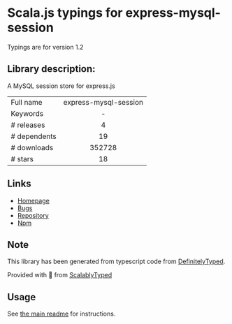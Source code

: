 
# Scala.js typings for express-mysql-session

Typings are for version 1.2

## Library description:
A MySQL session store for express.js

|                    |                 |
| ------------------ | :-------------: |
| Full name          | express-mysql-session |
| Keywords           | - |
| # releases         | 4 |
| # dependents       | 19 |
| # downloads        | 352728 |
| # stars            | 18 |

## Links
- [Homepage](https://github.com/chill117/express-mysql-session#readme)
- [Bugs](https://github.com/chill117/express-mysql-session/issues)
- [Repository](https://github.com/chill117/express-mysql-session)
- [Npm](https://www.npmjs.com/package/express-mysql-session)
    


## Note
This library has been generated from typescript code from [DefinitelyTyped](https://definitelytyped.org).

Provided with :purple_heart: from [ScalablyTyped](https://github.com/oyvindberg/ScalablyTyped)

## Usage
See [the main readme](../../readme.md) for instructions.


